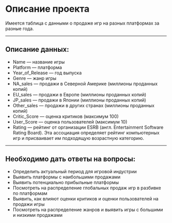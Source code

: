 # Описание проекта

Имеется таблица с данными о продаже игр на разных платформах за разные года.

----------------------------------------------

## Описание данных:
* Name — название игры
* Platform — платформа
* Year_of_Release — год выпуска
* Genre — жанр игры
* NA_sales — продажи в Северной Америке (миллионы проданных копий)
* EU_sales — продажи в Европе (миллионы проданных копий)
* JP_sales — продажи в Японии (миллионы проданных копий)
* Other_sales — продажи в других странах (миллионы проданных копий)
* Critic_Score — оценка критиков (максимум 100)
* User_Score — оценка пользователей (максимум 10)
* Rating — рейтинг от организации ESRB (англ. Entertainment Software Rating Board). Эта ассоциация определяет рейтинг компьютерных игр и присваивает им подходящую возрастную категорию.

------------------------------------------------------

## Необходимо дать ответы на вопросы:
* Определить актуальный период для игровой индустрии
* Выявить платформы с наибольшими продажами
* Выявить потенциально прибыльные платформы
* Посмотреть на распределение глобальных продаж игр в разбивке по платформам
* Выявить, как влияют оценки критиков и оценки пользователей на продажи игры
* Посмотреть на распределение жанров и выявить игры с большими и низкими продажами
